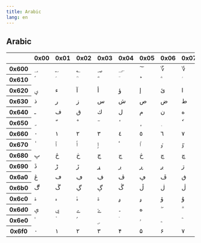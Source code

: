 ```yaml
---
title: Arabic
lang: en
---
```


## Arabic

<table lang="ar-Arab">
	<thead>
		<tr>
			<th></th>
			<th>0x00</th>
			<th>0x01</th>
			<th>0x02</th>
			<th>0x03</th>
			<th>0x04</th>
			<th>0x05</th>
			<th>0x06</th>
			<th>0x07</th>
			<th>0x08</th>
			<th>0x09</th>
			<th>0x0A</th>
			<th>0x0B</th>
			<th>0x0C</th>
			<th>0x0D</th>
			<th>0x0E</th>
			<th>0x0F</th>
		</tr>
	</thead>
	<tbody>
		<tr>
			<th>0x600</th>
			<td data="Unicode Character 'ARABIC NUMBER SIGN' (U+0600)">؀</td>
			<td data="Unicode Character 'ARABIC SIGN SANAH' (U+0601)">؁</td>
			<td data="Unicode Character 'ARABIC FOOTNOTE MARKER' (U+0602)">؂</td>
			<td data="Unicode Character 'ARABIC SIGN SAFHA' (U+0603)">؃</td>
			<td data="Unicode Character 'ARABIC SIGN SAMVAT' (U+0604)">؄</td>
			<td data="Unicode Character 'ARABIC NUMBER MARK ABOVE' (U+0605)">؅</td>
			<td data="Unicode Character 'ARABIC-INDIC CUBE ROOT' (U+0606)">؆</td>
			<td data="Unicode Character 'ARABIC-INDIC FOURTH ROOT' (U+0607)">؇</td>
			<td data="Unicode Character 'ARABIC RAY' (U+0608)">؈</td>
			<td data="Unicode Character 'ARABIC-INDIC PER MILLE SIGN' (U+0609)">؉</td>
			<td data="Unicode Character 'ARABIC-INDIC PER TEN THOUSAND SIGN' (U+060A)">؊</td>
			<td data="Unicode Character 'AFGHANI SIGN' (U+060B)">؋</td>
			<td data="Unicode Character 'ARABIC COMMA' (U+060C)">،</td>
			<td data="Unicode Character 'ARABIC DATE SEPARATOR' (U+060D)">؍</td>
			<td data="Unicode Character 'ARABIC POETIC VERSE SIGN' (U+060E)">؎</td>
			<td data="Unicode Character 'ARABIC SIGN MISRA' (U+060F)">؏</td>
		</tr>
		<tr>
			<th>0x610</th>
			<td data="Unicode Character 'ARABIC SIGN SALLALLAHOU ALAYHE WASSALLAM' (U+0610)">ؐ</td>
			<td data="Unicode Character 'ARABIC SIGN ALAYHE ASSALLAM' (U+0611)">ؑ</td>
			<td data="Unicode Character 'ARABIC SIGN RAHMATULLAH ALAYHE' (U+0612)">ؒ</td>
			<td data="Unicode Character 'ARABIC SIGN RADI ALLAHOU ANHU' (U+0613)">ؓ</td>
			<td data="Unicode Character 'ARABIC SIGN TAKHALLUS' (U+0614)">ؔ</td>
			<td data="Unicode Character 'ARABIC SMALL HIGH TAH' (U+0615)">ؕ</td>
			<td data="Unicode Character 'ARABIC SMALL HIGH LIGATURE ALEF WITH LAM WITH YEH' (U+0616)">ؖ</td>
			<td data="Unicode Character 'ARABIC SMALL HIGH ZAIN' (U+0617)">ؗ</td>
			<td data="Unicode Character 'ARABIC SMALL FATHA' (U+0618)">ؘ</td>
			<td data="Unicode Character 'ARABIC SMALL DAMMA' (U+0619)">ؙ</td>
			<td data="Unicode Character 'ARABIC SMALL KASRA' (U+061A)">ؚ</td>
			<td data="Unicode Character 'ARABIC SEMICOLON' (U+061B)">؛</td>
			<td data="Unicode Character 'ARABIC LETTER MARK' (U+061C)">؜</td>
			<td data="U+061D">؝</td>
			<td data="Unicode Character 'ARABIC TRIPLE DOT PUNCTUATION MARK' (U+061E)">؞</td>
			<td data="Unicode Character 'ARABIC QUESTION MARK' (U+061F)">؟</td>
		</tr>
		<tr>
			<th>0x620</th>
			<td data="Unicode Character 'ARABIC LETTER KASHMIRI YEH' (U+0620)">ؠ</td>
			<td data="Unicode Character 'ARABIC LETTER HAMZA' (U+0621)">ء</td>
			<td data="Unicode Character 'ARABIC LETTER ALEF WITH MADDA ABOVE' (U+0622)">آ</td>
			<td data="Unicode Character 'ARABIC LETTER ALEF WITH HAMZA ABOVE' (U+0623)">أ</td>
			<td data="Unicode Character 'ARABIC LETTER WAW WITH HAMZA ABOVE' (U+0624)">ؤ</td>
			<td data="Unicode Character 'ARABIC LETTER ALEF WITH HAMZA BELOW' (U+0625)">إ</td>
			<td data="Unicode Character 'ARABIC LETTER YEH WITH HAMZA ABOVE' (U+0626)">ئ</td>
			<td data="Unicode Character 'ARABIC LETTER ALEF' (U+0627)">ا</td>
			<td data="Unicode Character 'ARABIC LETTER BEH' (U+0628)">ب</td>
			<td data="Unicode Character 'ARABIC LETTER TEH MARBUTA' (U+0629)">ة</td>
			<td data="Unicode Character 'ARABIC LETTER TEH' (U+062A)">ت</td>
			<td data="Unicode Character 'ARABIC LETTER THEH' (U+062B)">ث</td>
			<td data="Unicode Character 'ARABIC LETTER JEEM' (U+062C)">ج</td>
			<td data="Unicode Character 'ARABIC LETTER HAH' (U+062D)">ح</td>
			<td data="Unicode Character 'ARABIC LETTER KHAH' (U+062E)">خ</td>
			<td data="Unicode Character 'ARABIC LETTER DAL' (U+062F)">د</td>
		</tr>
		<tr>
			<th>0x630</th>
			<td data="Unicode Character 'ARABIC LETTER THAL' (U+0630)">ذ</td>
			<td data="Unicode Character 'ARABIC LETTER REH' (U+0631)">ر</td>
			<td data="Unicode Character 'ARABIC LETTER ZAIN' (U+0632)">ز</td>
			<td data="Unicode Character 'ARABIC LETTER SEEN' (U+0633)">س</td>
			<td data="Unicode Character 'ARABIC LETTER SHEEN' (U+0634)">ش</td>
			<td data="Unicode Character 'ARABIC LETTER SAD' (U+0635)">ص</td>
			<td data="Unicode Character 'ARABIC LETTER DAD' (U+0636)">ض</td>
			<td data="Unicode Character 'ARABIC LETTER TAH' (U+0637)">ط</td>
			<td data="Unicode Character 'ARABIC LETTER ZAH' (U+0638)">ظ</td>
			<td data="Unicode Character 'ARABIC LETTER AIN' (U+0639)">ع</td>
			<td data="Unicode Character 'ARABIC LETTER GHAIN' (U+063A)">غ</td>
			<td data="Unicode Character 'ARABIC LETTER KEHEH WITH TWO DOTS ABOVE' (U+063B)">ػ</td>
			<td data="Unicode Character 'ARABIC LETTER KEHEH WITH THREE DOTS BELOW' (U+063C)">ؼ</td>
			<td data="Unicode Character 'ARABIC LETTER FARSI YEH WITH INVERTED V' (U+063D)">ؽ</td>
			<td data="Unicode Character 'ARABIC LETTER FARSI YEH WITH TWO DOTS ABOVE' (U+063E)">ؾ</td>
			<td data="Unicode Character 'ARABIC LETTER FARSI YEH WITH THREE DOTS ABOVE' (U+063F)">ؿ</td>
		</tr>
		<tr>
			<th>0x640</th>
			<td data="Unicode Character 'ARABIC TATWEEL' (U+0640)">ـ</td>
			<td data="Unicode Character 'ARABIC LETTER FEH' (U+0641)">ف</td>
			<td data="Unicode Character 'ARABIC LETTER QAF' (U+0642)">ق</td>
			<td data="Unicode Character 'ARABIC LETTER KAF' (U+0643)">ك</td>
			<td data="Unicode Character 'ARABIC LETTER LAM' (U+0644)">ل</td>
			<td data="Unicode Character 'ARABIC LETTER MEEM' (U+0645)">م</td>
			<td data="Unicode Character 'ARABIC LETTER NOON' (U+0646)">ن</td>
			<td data="Unicode Character 'ARABIC LETTER HEH' (U+0647)">ه</td>
			<td data="Unicode Character 'ARABIC LETTER WAW' (U+0648)">و</td>
			<td data="Unicode Character 'ARABIC LETTER ALEF MAKSURA' (U+0649)">ى</td>
			<td data="Unicode Character 'ARABIC LETTER YEH' (U+064A)">ي</td>
			<td data="Unicode Character 'ARABIC FATHATAN' (U+064B)">ً</td>
			<td data="Unicode Character 'ARABIC DAMMATAN' (U+064C)">ٌ</td>
			<td data="Unicode Character 'ARABIC KASRATAN' (U+064D)">ٍ</td>
			<td data="Unicode Character 'ARABIC FATHA' (U+064E)">َ</td>
			<td data="Unicode Character 'ARABIC DAMMA' (U+064F)">ُ</td>
		</tr>
		<tr>
			<th>0x650</th>
			<td data="Unicode Character 'ARABIC KASRA' (U+0650)">ِ</td>
			<td data="Unicode Character 'ARABIC SHADDA' (U+0651)">ّ</td>
			<td data="Unicode Character 'ARABIC SUKUN' (U+0652)">ْ</td>
			<td data="Unicode Character 'ARABIC MADDAH ABOVE' (U+0653)">ٓ</td>
			<td data="Unicode Character 'ARABIC HAMZA ABOVE' (U+0654)">ٔ</td>
			<td data="Unicode Character 'ARABIC HAMZA BELOW' (U+0655)">ٕ</td>
			<td data="Unicode Character 'ARABIC SUBSCRIPT ALEF' (U+0656)">ٖ</td>
			<td data="Unicode Character 'ARABIC INVERTED DAMMA' (U+0657)">ٗ</td>
			<td data="Unicode Character 'ARABIC MARK NOON GHUNNA' (U+0658)">٘</td>
			<td data="Unicode Character 'ARABIC ZWARAKAY' (U+0659)">ٙ</td>
			<td data="Unicode Character 'ARABIC VOWEL SIGN SMALL V ABOVE' (U+065A)">ٚ</td>
			<td data="Unicode Character 'ARABIC VOWEL SIGN INVERTED SMALL V ABOVE' (U+065B)">ٛ</td>
			<td data="Unicode Character 'ARABIC VOWEL SIGN DOT BELOW' (U+065C)">ٜ</td>
			<td data="Unicode Character 'ARABIC REVERSED DAMMA' (U+065D)">ٝ</td>
			<td data="Unicode Character 'ARABIC FATHA WITH TWO DOTS' (U+065E)">ٞ</td>
			<td data="Unicode Character 'ARABIC WAVY HAMZA BELOW' (U+065F)">ٟ</td>
		</tr>
		<tr>
			<th>0x660</th>
			<td data="Unicode Character 'ARABIC-INDIC DIGIT ZERO' (U+0660)">٠</td>
			<td data="Unicode Character 'ARABIC-INDIC DIGIT ONE' (U+0661)">١</td>
			<td data="Unicode Character 'ARABIC-INDIC DIGIT TWO' (U+0662)">٢</td>
			<td data="Unicode Character 'ARABIC-INDIC DIGIT THREE' (U+0663)">٣</td>
			<td data="Unicode Character 'ARABIC-INDIC DIGIT FOUR' (U+0664)">٤</td>
			<td data="Unicode Character 'ARABIC-INDIC DIGIT FIVE' (U+0665)">٥</td>
			<td data="Unicode Character 'ARABIC-INDIC DIGIT SIX' (U+0666)">٦</td>
			<td data="Unicode Character 'ARABIC-INDIC DIGIT SEVEN' (U+0667)">٧</td>
			<td data="Unicode Character 'ARABIC-INDIC DIGIT EIGHT' (U+0668)">٨</td>
			<td data="Unicode Character 'ARABIC-INDIC DIGIT NINE' (U+0669)">٩</td>
			<td data="Unicode Character 'ARABIC PERCENT SIGN' (U+066A)">٪</td>
			<td data="Unicode Character 'ARABIC DECIMAL SEPARATOR' (U+066B)">٫</td>
			<td data="Unicode Character 'ARABIC THOUSANDS SEPARATOR' (U+066C)">٬</td>
			<td data="Unicode Character 'ARABIC FIVE POINTED STAR' (U+066D)">٭</td>
			<td data="Unicode Character 'ARABIC LETTER DOTLESS BEH' (U+066E)">ٮ</td>
			<td data="Unicode Character 'ARABIC LETTER DOTLESS QAF' (U+066F)">ٯ</td>
		</tr>
		<tr>
			<th>0x670</th>
			<td data="Unicode Character 'ARABIC LETTER SUPERSCRIPT ALEF' (U+0670)">ٰ</td>
			<td data="Unicode Character 'ARABIC LETTER ALEF WASLA' (U+0671)">ٱ</td>
			<td data="Unicode Character 'ARABIC LETTER ALEF WITH WAVY HAMZA ABOVE' (U+0672)">ٲ</td>
			<td data="Unicode Character 'ARABIC LETTER ALEF WITH WAVY HAMZA BELOW' (U+0673)">ٳ</td>
			<td data="Unicode Character 'ARABIC LETTER HIGH HAMZA' (U+0674)">ٴ</td>
			<td data="Unicode Character 'ARABIC LETTER HIGH HAMZA ALEF' (U+0675)">ٵ</td>
			<td data="Unicode Character 'ARABIC LETTER HIGH HAMZA WAW' (U+0676)">ٶ</td>
			<td data="Unicode Character 'ARABIC LETTER U WITH HAMZA ABOVE' (U+0677)">ٷ</td>
			<td data="Unicode Character 'ARABIC LETTER HIGH HAMZA YEH' (U+0678)">ٸ</td>
			<td data="Unicode Character 'ARABIC LETTER TTEH' (U+0679)">ٹ</td>
			<td data="Unicode Character 'ARABIC LETTER TTEHEH' (U+067A)">ٺ</td>
			<td data="Unicode Character 'ARABIC LETTER BEEH' (U+067B)">ٻ</td>
			<td data="Unicode Character 'ARABIC LETTER TEH WITH RING' (U+067C)">ټ</td>
			<td data="Unicode Character 'ARABIC LETTER TEH WITH THREE DOTS ABOVE DOWNWARDS' (U+067D)">ٽ</td>
			<td data="Unicode Character 'ARABIC LETTER PEH' (U+067E)">پ</td>
			<td data="Unicode Character 'ARABIC LETTER TEHEH' (U+067F)">ٿ</td>
		</tr>
		<tr>
			<th>0x680</th>
			<td data="Unicode Character 'ARABIC LETTER BEHEH' (U+0680)">ڀ</td>
			<td data="Unicode Character 'ARABIC LETTER HAH WITH HAMZA ABOVE' (U+0681)">ځ</td>
			<td data="Unicode Character 'ARABIC LETTER HAH WITH TWO DOTS VERTICAL ABOVE' (U+0682)">ڂ</td>
			<td data="Unicode Character 'ARABIC LETTER NYEH' (U+0683)">ڃ</td>
			<td data="Unicode Character 'ARABIC LETTER DYEH' (U+0684)">ڄ</td>
			<td data="Unicode Character 'ARABIC LETTER HAH WITH THREE DOTS ABOVE' (U+0685)">څ</td>
			<td data="Unicode Character 'ARABIC LETTER TCHEH' (U+0686)">چ</td>
			<td data="Unicode Character 'ARABIC LETTER TCHEHEH' (U+0687)">ڇ</td>
			<td data="Unicode Character 'ARABIC LETTER DDAL' (U+0688)">ڈ</td>
			<td data="Unicode Character 'ARABIC LETTER DAL WITH RING' (U+0689)">ډ</td>
			<td data="Unicode Character 'ARABIC LETTER DAL WITH DOT BELOW' (U+068A)">ڊ</td>
			<td data="Unicode Character 'ARABIC LETTER DAL WITH DOT BELOW AND SMALL TAH' (U+068B)">ڋ</td>
			<td data="Unicode Character 'ARABIC LETTER DAHAL' (U+068C)">ڌ</td>
			<td data="Unicode Character 'ARABIC LETTER DDAHAL' (U+068D)">ڍ</td>
			<td data="Unicode Character 'ARABIC LETTER DUL' (U+068E)">ڎ</td>
			<td data="Unicode Character 'ARABIC LETTER DAL WITH THREE DOTS ABOVE DOWNWARDS' (U+068F)">ڏ</td>
		</tr>
		<tr>
			<th>0x690</th>
			<td data="Unicode Character 'ARABIC LETTER DAL WITH FOUR DOTS ABOVE' (U+0690)">ڐ</td>
			<td data="Unicode Character 'ARABIC LETTER RREH' (U+0691)">ڑ</td>
			<td data="Unicode Character 'ARABIC LETTER REH WITH SMALL V' (U+0692)">ڒ</td>
			<td data="Unicode Character 'ARABIC LETTER REH WITH RING' (U+0693)">ړ</td>
			<td data="Unicode Character 'ARABIC LETTER REH WITH DOT BELOW' (U+0694)">ڔ</td>
			<td data="Unicode Character 'ARABIC LETTER REH WITH SMALL V BELOW' (U+0695)">ڕ</td>
			<td data="Unicode Character 'ARABIC LETTER REH WITH DOT BELOW AND DOT ABOVE' (U+0696)">ږ</td>
			<td data="Unicode Character 'ARABIC LETTER REH WITH TWO DOTS ABOVE' (U+0697)">ڗ</td>
			<td data="Unicode Character 'ARABIC LETTER JEH' (U+0698)">ژ</td>
			<td data="Unicode Character 'ARABIC LETTER REH WITH FOUR DOTS ABOVE' (U+0699)">ڙ</td>
			<td data="Unicode Character 'ARABIC LETTER SEEN WITH DOT BELOW AND DOT ABOVE' (U+069A)">ښ</td>
			<td data="Unicode Character 'ARABIC LETTER SEEN WITH THREE DOTS BELOW' (U+069B)">ڛ</td>
			<td data="Unicode Character 'ARABIC LETTER SEEN WITH THREE DOTS BELOW AND THREE DOTS ABOVE' (U+069C)">ڜ</td>
			<td data="Unicode Character 'ARABIC LETTER SAD WITH TWO DOTS BELOW' (U+069D)">ڝ</td>
			<td data="Unicode Character 'ARABIC LETTER SAD WITH THREE DOTS ABOVE' (U+069E)">ڞ</td>
			<td data="Unicode Character 'ARABIC LETTER TAH WITH THREE DOTS ABOVE' (U+069F)">ڟ</td>
		</tr>
		<tr>
			<th>0x6a0</th>
			<td data="Unicode Character 'ARABIC LETTER AIN WITH THREE DOTS ABOVE' (U+06A0)">ڠ</td>
			<td data="Unicode Character 'ARABIC LETTER DOTLESS FEH' (U+06A1)">ڡ</td>
			<td data="Unicode Character 'ARABIC LETTER FEH WITH DOT MOVED BELOW' (U+06A2)">ڢ</td>
			<td data="Unicode Character 'ARABIC LETTER FEH WITH DOT BELOW' (U+06A3)">ڣ</td>
			<td data="Unicode Character 'ARABIC LETTER VEH' (U+06A4)">ڤ</td>
			<td data="Unicode Character 'ARABIC LETTER FEH WITH THREE DOTS BELOW' (U+06A5)">ڥ</td>
			<td data="Unicode Character 'ARABIC LETTER PEHEH' (U+06A6)">ڦ</td>
			<td data="Unicode Character 'ARABIC LETTER QAF WITH DOT ABOVE' (U+06A7)">ڧ</td>
			<td data="Unicode Character 'ARABIC LETTER QAF WITH THREE DOTS ABOVE' (U+06A8)">ڨ</td>
			<td data="Unicode Character 'ARABIC LETTER KEHEH' (U+06A9)">ک</td>
			<td data="Unicode Character 'ARABIC LETTER SWASH KAF' (U+06AA)">ڪ</td>
			<td data="Unicode Character 'ARABIC LETTER KAF WITH RING' (U+06AB)">ګ</td>
			<td data="Unicode Character 'ARABIC LETTER KAF WITH DOT ABOVE' (U+06AC)">ڬ</td>
			<td data="Unicode Character 'ARABIC LETTER NG' (U+06AD)">ڭ</td>
			<td data="Unicode Character 'ARABIC LETTER KAF WITH THREE DOTS BELOW' (U+06AE)">ڮ</td>
			<td data="Unicode Character 'ARABIC LETTER GAF' (U+06AF)">گ</td>
		</tr>
		<tr>
			<th>0x6b0</th>
			<td data="Unicode Character 'ARABIC LETTER GAF WITH RING' (U+06B0)">ڰ</td>
			<td data="Unicode Character 'ARABIC LETTER NGOEH' (U+06B1)">ڱ</td>
			<td data="Unicode Character 'ARABIC LETTER GAF WITH TWO DOTS BELOW' (U+06B2)">ڲ</td>
			<td data="Unicode Character 'ARABIC LETTER GUEH' (U+06B3)">ڳ</td>
			<td data="Unicode Character 'ARABIC LETTER GAF WITH THREE DOTS ABOVE' (U+06B4)">ڴ</td>
			<td data="Unicode Character 'ARABIC LETTER LAM WITH SMALL V' (U+06B5)">ڵ</td>
			<td data="Unicode Character 'ARABIC LETTER LAM WITH DOT ABOVE' (U+06B6)">ڶ</td>
			<td data="Unicode Character 'ARABIC LETTER LAM WITH THREE DOTS ABOVE' (U+06B7)">ڷ</td>
			<td data="Unicode Character 'ARABIC LETTER LAM WITH THREE DOTS BELOW' (U+06B8)">ڸ</td>
			<td data="Unicode Character 'ARABIC LETTER NOON WITH DOT BELOW' (U+06B9)">ڹ</td>
			<td data="Unicode Character 'ARABIC LETTER NOON GHUNNA' (U+06BA)">ں</td>
			<td data="Unicode Character 'ARABIC LETTER RNOON' (U+06BB)">ڻ</td>
			<td data="Unicode Character 'ARABIC LETTER NOON WITH RING' (U+06BC)">ڼ</td>
			<td data="Unicode Character 'ARABIC LETTER NOON WITH THREE DOTS ABOVE' (U+06BD)">ڽ</td>
			<td data="Unicode Character 'ARABIC LETTER HEH DOACHASHMEE' (U+06BE)">ھ</td>
			<td data="Unicode Character 'ARABIC LETTER TCHEH WITH DOT ABOVE' (U+06BF)">ڿ</td>
		</tr>
		<tr>
			<th>0x6c0</th>
			<td data="Unicode Character 'ARABIC LETTER HEH WITH YEH ABOVE' (U+06C0)">ۀ</td>
			<td data="Unicode Character 'ARABIC LETTER HEH GOAL' (U+06C1)">ہ</td>
			<td data="Unicode Character 'ARABIC LETTER HEH GOAL WITH HAMZA ABOVE' (U+06C2)">ۂ</td>
			<td data="Unicode Character 'ARABIC LETTER TEH MARBUTA GOAL' (U+06C3)">ۃ</td>
			<td data="Unicode Character 'ARABIC LETTER WAW WITH RING' (U+06C4)">ۄ</td>
			<td data="Unicode Character 'ARABIC LETTER KIRGHIZ OE' (U+06C5)">ۅ</td>
			<td data="Unicode Character 'ARABIC LETTER OE' (U+06C6)">ۆ</td>
			<td data="Unicode Character 'ARABIC LETTER U' (U+06C7)">ۇ</td>
			<td data="Unicode Character 'ARABIC LETTER YU' (U+06C8)">ۈ</td>
			<td data="Unicode Character 'ARABIC LETTER KIRGHIZ YU' (U+06C9)">ۉ</td>
			<td data="Unicode Character 'ARABIC LETTER WAW WITH TWO DOTS ABOVE' (U+06CA)">ۊ</td>
			<td data="Unicode Character 'ARABIC LETTER VE' (U+06CB)">ۋ</td>
			<td data="Unicode Character 'ARABIC LETTER FARSI YEH' (U+06CC)">ی</td>
			<td data="Unicode Character 'ARABIC LETTER YEH WITH TAIL' (U+06CD)">ۍ</td>
			<td data="Unicode Character 'ARABIC LETTER YEH WITH SMALL V' (U+06CE)">ێ</td>
			<td data="Unicode Character 'ARABIC LETTER WAW WITH DOT ABOVE' (U+06CF)">ۏ</td>
		</tr>
		<tr>
			<th>0x6d0</th>
			<td data="Unicode Character 'ARABIC LETTER E' (U+06D0)">ې</td>
			<td data="Unicode Character 'ARABIC LETTER YEH WITH THREE DOTS BELOW' (U+06D1)">ۑ</td>
			<td data="Unicode Character 'ARABIC LETTER YEH BARREE' (U+06D2)">ے</td>
			<td data="Unicode Character 'ARABIC LETTER YEH BARREE WITH HAMZA ABOVE' (U+06D3)">ۓ</td>
			<td data="Unicode Character 'ARABIC FULL STOP' (U+06D4)">۔</td>
			<td data="Unicode Character 'ARABIC LETTER AE' (U+06D5)">ە</td>
			<td data="Unicode Character 'ARABIC SMALL HIGH LIGATURE SAD WITH LAM WITH ALEF MAKSURA' (U+06D6)">ۖ</td>
			<td data="Unicode Character 'ARABIC SMALL HIGH LIGATURE QAF WITH LAM WITH ALEF MAKSURA' (U+06D7)">ۗ</td>
			<td data="Unicode Character 'ARABIC SMALL HIGH MEEM INITIAL FORM' (U+06D8)">ۘ</td>
			<td data="Unicode Character 'ARABIC SMALL HIGH LAM ALEF' (U+06D9)">ۙ</td>
			<td data="Unicode Character 'ARABIC SMALL HIGH JEEM' (U+06DA)">ۚ</td>
			<td data="Unicode Character 'ARABIC SMALL HIGH THREE DOTS' (U+06DB)">ۛ</td>
			<td data="Unicode Character 'ARABIC SMALL HIGH SEEN' (U+06DC)">ۜ</td>
			<td data="Unicode Character 'ARABIC END OF AYAH' (U+06DD)">۝</td>
			<td data="Unicode Character 'ARABIC START OF RUB EL HIZB' (U+06DE)">۞</td>
			<td data="Unicode Character 'ARABIC SMALL HIGH ROUNDED ZERO' (U+06DF)">۟</td>
		</tr>
		<tr>
			<th>0x6e0</th>
			<td data="Unicode Character 'ARABIC SMALL HIGH UPRIGHT RECTANGULAR ZERO' (U+06E0)">۠</td>
			<td data="Unicode Character 'ARABIC SMALL HIGH DOTLESS HEAD OF KHAH' (U+06E1)">ۡ</td>
			<td data="Unicode Character 'ARABIC SMALL HIGH MEEM ISOLATED FORM' (U+06E2)">ۢ</td>
			<td data="Unicode Character 'ARABIC SMALL LOW SEEN' (U+06E3)">ۣ</td>
			<td data="Unicode Character 'ARABIC SMALL HIGH MADDA' (U+06E4)">ۤ</td>
			<td data="Unicode Character 'ARABIC SMALL WAW' (U+06E5)">ۥ</td>
			<td data="Unicode Character 'ARABIC SMALL YEH' (U+06E6)">ۦ</td>
			<td data="Unicode Character 'ARABIC SMALL HIGH YEH' (U+06E7)">ۧ</td>
			<td data="Unicode Character 'ARABIC SMALL HIGH NOON' (U+06E8)">ۨ</td>
			<td data="Unicode Character 'ARABIC PLACE OF SAJDAH' (U+06E9)">۩</td>
			<td data="Unicode Character 'ARABIC EMPTY CENTRE LOW STOP' (U+06EA)">۪</td>
			<td data="Unicode Character 'ARABIC EMPTY CENTRE HIGH STOP' (U+06EB)">۫</td>
			<td data="Unicode Character 'ARABIC ROUNDED HIGH STOP WITH FILLED CENTRE' (U+06EC)">۬</td>
			<td data="Unicode Character 'ARABIC SMALL LOW MEEM' (U+06ED)">ۭ</td>
			<td data="Unicode Character 'ARABIC LETTER DAL WITH INVERTED V' (U+06EE)">ۮ</td>
			<td data="Unicode Character 'ARABIC LETTER REH WITH INVERTED V' (U+06EF)">ۯ</td>
		</tr>
		<tr>
			<th>0x6f0</th>
			<td data="Unicode Character 'EXTENDED ARABIC-INDIC DIGIT ZERO' (U+06F0)">۰</td>
			<td data="Unicode Character 'EXTENDED ARABIC-INDIC DIGIT ONE' (U+06F1)">۱</td>
			<td data="Unicode Character 'EXTENDED ARABIC-INDIC DIGIT TWO' (U+06F2)">۲</td>
			<td data="Unicode Character 'EXTENDED ARABIC-INDIC DIGIT THREE' (U+06F3)">۳</td>
			<td data="Unicode Character 'EXTENDED ARABIC-INDIC DIGIT FOUR' (U+06F4)">۴</td>
			<td data="Unicode Character 'EXTENDED ARABIC-INDIC DIGIT FIVE' (U+06F5)">۵</td>
			<td data="Unicode Character 'EXTENDED ARABIC-INDIC DIGIT SIX' (U+06F6)">۶</td>
			<td data="Unicode Character 'EXTENDED ARABIC-INDIC DIGIT SEVEN' (U+06F7)">۷</td>
			<td data="Unicode Character 'EXTENDED ARABIC-INDIC DIGIT EIGHT' (U+06F8)">۸</td>
			<td data="Unicode Character 'EXTENDED ARABIC-INDIC DIGIT NINE' (U+06F9)">۹</td>
			<td data="Unicode Character 'ARABIC LETTER SHEEN WITH DOT BELOW' (U+06FA)">ۺ</td>
			<td data="Unicode Character 'ARABIC LETTER DAD WITH DOT BELOW' (U+06FB)">ۻ</td>
			<td data="Unicode Character 'ARABIC LETTER GHAIN WITH DOT BELOW' (U+06FC)">ۼ</td>
			<td data="Unicode Character 'ARABIC SIGN SINDHI AMPERSAND' (U+06FD)">۽</td>
			<td data="Unicode Character 'ARABIC SIGN SINDHI POSTPOSITION MEN' (U+06FE)">۾</td>
			<td data="Unicode Character 'ARABIC LETTER HEH WITH INVERTED V' (U+06FF)">ۿ</td>
		</tr>
	</tbody>
</table>
